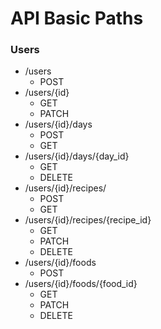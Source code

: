 # API Basic Paths

### Users
* /users
    * POST
* /users/{id}
    * GET
    * PATCH
* /users/{id}/days
    * POST
    * GET
* /users/{id}/days/{day_id}
    * GET
    * DELETE
* /users/{id}/recipes/
    * POST
    * GET
* /users/{id}/recipes/{recipe_id}
    * GET
    * PATCH
    * DELETE
* /users/{id}/foods
    * POST
* /users/{id}/foods/{food_id}
    * GET
    * PATCH
    * DELETE
